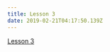 ```yaml
---
title: Lesson 3
date: 2019-02-21T04:17:50.139Z
---
```

[Lesson 3](https://github.com/kiangtengl/python_101/releases/download/lesson_3/Lesson.3a.ipynb)
